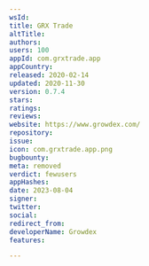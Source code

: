 ```yaml
---
wsId: 
title: GRX Trade
altTitle: 
authors: 
users: 100
appId: com.grxtrade.app
appCountry: 
released: 2020-02-14
updated: 2020-11-30
version: 0.7.4
stars: 
ratings: 
reviews: 
website: https://www.growdex.com/
repository: 
issue: 
icon: com.grxtrade.app.png
bugbounty: 
meta: removed
verdict: fewusers
appHashes: 
date: 2023-08-04
signer: 
twitter: 
social: 
redirect_from: 
developerName: Growdex
features: 

---
```


